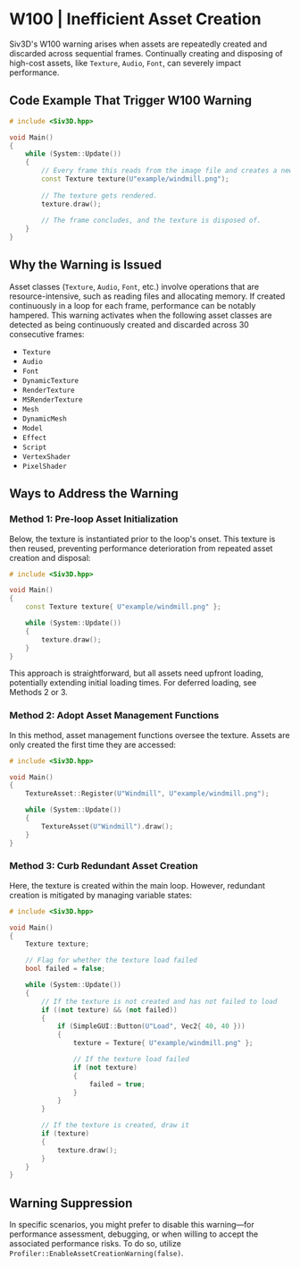 # W100 | Inefficient Asset Creation
Siv3D's W100 warning arises when assets are repeatedly created and discarded across sequential frames. Continually creating and disposing of high-cost assets, like `Texture`, `Audio`, `Font`, can severely impact performance.

## Code Example That Trigger W100 Warning
```cpp
# include <Siv3D.hpp>

void Main()
{
	while (System::Update())
	{
		// Every frame this reads from the image file and creates a new texture. This is not efficient.
		const Texture texture(U"example/windmill.png");
		
		// The texture gets rendered.
		texture.draw();
		
		// The frame concludes, and the texture is disposed of.
	}
}
```


## Why the Warning is Issued
Asset classes (`Texture`, `Audio`, `Font`, etc.) involve operations that are resource-intensive, such as reading files and allocating memory. If created continuously in a loop for each frame, performance can be notably hampered. This warning activates when the following asset classes are detected as being continuously created and discarded across 30 consecutive frames:

- `Texture`
- `Audio`
- `Font`
- `DynamicTexture`
- `RenderTexture`
- `MSRenderTexture`
- `Mesh`
- `DynamicMesh`
- `Model`
- `Effect`
- `Script`
- `VertexShader`
- `PixelShader`


## Ways to Address the Warning

### Method 1: Pre-loop Asset Initialization
Below, the texture is instantiated prior to the loop's onset. This texture is then reused, preventing performance deterioration from repeated asset creation and disposal:

```cpp
# include <Siv3D.hpp>

void Main()
{
	const Texture texture{ U"example/windmill.png" };

	while (System::Update())
	{
		texture.draw();
	}
}
```

This approach is straightforward, but all assets need upfront loading, potentially extending initial loading times. For deferred loading, see Methods 2 or 3.


### Method 2: Adopt Asset Management Functions
In this method, asset management functions oversee the texture. Assets are only created the first time they are accessed:

```cpp
# include <Siv3D.hpp>

void Main()
{
	TextureAsset::Register(U"Windmill", U"example/windmill.png");

	while (System::Update())
	{
		TextureAsset(U"Windmill").draw();
	}
}
```


### Method 3: Curb Redundant Asset Creation
Here, the texture is created within the main loop. However, redundant creation is mitigated by managing variable states:

```cpp
# include <Siv3D.hpp>

void Main()
{
	Texture texture;

	// Flag for whether the texture load failed
	bool failed = false;

	while (System::Update())
	{
		// If the texture is not created and has not failed to load
		if ((not texture) && (not failed))
		{
			if (SimpleGUI::Button(U"Load", Vec2{ 40, 40 }))
			{
				texture = Texture{ U"example/windmill.png" };

				// If the texture load failed
				if (not texture)
				{
					failed = true;
				}
			}
		}

		// If the texture is created, draw it
		if (texture)
		{
			texture.draw();
		}
	}
}
```


## Warning Suppression
In specific scenarios, you might prefer to disable this warning—for performance assessment, debugging, or when willing to accept the associated performance risks. To do so, utilize `Profiler::EnableAssetCreationWarning(false)`.
